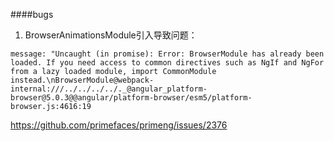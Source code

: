 

####bugs

1. BrowserAnimationsModule引入导致问题：
```
message: "Uncaught (in promise): Error: BrowserModule has already been loaded. If you need access to common directives such as NgIf and NgFor from a lazy loaded module, import CommonModule instead.\nBrowserModule@webpack-internal:///../../../../._@angular_platform-browser@5.0.3@@angular/platform-browser/esm5/platform-browser.js:4616:19
```
https://github.com/primefaces/primeng/issues/2376